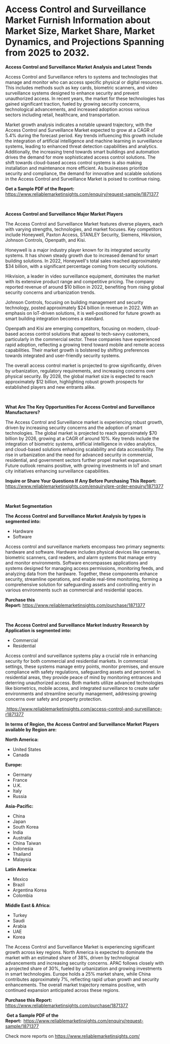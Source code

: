 <p><h1>Access Control and Surveillance Market Furnish Information about Market Size, Market Share, Market Dynamics, and Projections Spanning from 2025 to 2032.</h1></p><p><strong>Access Control and Surveillance Market Analysis and Latest Trends</strong></p>
<p><p>Access Control and Surveillance refers to systems and technologies that manage and monitor who can access specific physical or digital resources. This includes methods such as key cards, biometric scanners, and video surveillance systems designed to enhance security and prevent unauthorized access. In recent years, the market for these technologies has gained significant traction, fueled by growing security concerns, technological advancements, and increased adoption across various sectors including retail, healthcare, and transportation.</p><p>Market growth analysis indicates a notable upward trajectory, with the Access Control and Surveillance Market expected to grow at a CAGR of 5.4% during the forecast period. Key trends influencing this growth include the integration of artificial intelligence and machine learning in surveillance systems, leading to enhanced threat detection capabilities and analytics. Additionally, the increasing trend towards smart buildings and automation drives the demand for more sophisticated access control solutions. The shift towards cloud-based access control systems is also making installation and maintenance more efficient. As businesses prioritize security and compliance, the demand for innovative and scalable solutions in the Access Control and Surveillance Market is poised to continue rising.</p></p>
<p><strong>Get a Sample PDF of the Report:&nbsp;</strong> <a href="https://www.reliablemarketinsights.com/enquiry/request-sample/1871377?utm_campaign=3361&utm_medium=2&utm_source=Github&utm_content=ia&utm_term=08042025&utm_id=access-control-and-surveillance">https://www.reliablemarketinsights.com/enquiry/request-sample/1871377</a></p>
<p>&nbsp;</p>
<p><strong>Access Control and Surveillance Major Market Players</strong></p>
<p><p>The Access Control and Surveillance Market features diverse players, each with varying strengths, technologies, and market focuses. Key competitors include Honeywell, Paxton Access, STANLEY Security, Siemens, Hikvision, Johnson Controls, Openpath, and Kisi.</p><p>Honeywell is a major industry player known for its integrated security systems. It has shown steady growth due to increased demand for smart building solutions. In 2022, Honeywell's total sales reached approximately $34 billion, with a significant percentage coming from security solutions.</p><p>Hikvision, a leader in video surveillance equipment, dominates the market with its extensive product range and competitive pricing. The company reported revenue of around $10 billion in 2022, benefiting from rising global security concerns and urbanization trends.</p><p>Johnson Controls, focusing on building management and security technology, posted approximately $24 billion in revenue in 2022. With an emphasis on IoT-driven solutions, it is well-positioned for future growth as smart building integration becomes a standard.</p><p>Openpath and Kisi are emerging competitors, focusing on modern, cloud-based access control solutions that appeal to tech-savvy customers, particularly in the commercial sector. These companies have experienced rapid adoption, reflecting a growing trend toward mobile and remote access capabilities. Their market growth is bolstered by shifting preferences towards integrated and user-friendly security systems.</p><p>The overall access control market is projected to grow significantly, driven by urbanization, regulatory requirements, and increasing concerns over physical security. By 2028, the global market size is expected to reach approximately $12 billion, highlighting robust growth prospects for established players and new entrants alike.</p></p>
<p>&nbsp;</p>
<p><strong>What Are The Key Opportunities For Access Control and Surveillance Manufacturers?</strong></p>
<p><p>The Access Control and Surveillance market is experiencing robust growth, driven by increasing security concerns and the adoption of smart technologies. The global market is projected to reach approximately $70 billion by 2026, growing at a CAGR of around 10%. Key trends include the integration of biometric systems, artificial intelligence in video analytics, and cloud-based solutions enhancing scalability and data accessibility. The rise in urbanization and the need for advanced security in commercial, residential, and government sectors further propel market expansion. Future outlook remains positive, with growing investments in IoT and smart city initiatives enhancing surveillance capabilities.</p></p>
<p><strong>Inquire or Share Your Questions If Any Before Purchasing This Report:</strong> <a href="https://www.reliablemarketinsights.com/enquiry/pre-order-enquiry/1871377?utm_campaign=3361&utm_medium=2&utm_source=Github&utm_content=ia&utm_term=08042025&utm_id=access-control-and-surveillance">https://www.reliablemarketinsights.com/enquiry/pre-order-enquiry/1871377</a></p>
<p>&nbsp;</p>
<p><strong>Market Segmentation</strong></p>
<p><strong>The Access Control and Surveillance Market Analysis by types is segmented into:</strong></p>
<p><ul><li>Hardware</li><li>Software</li></ul></p>
<p><p>Access control and surveillance markets encompass two primary segments: hardware and software. Hardware includes physical devices like cameras, biometric scanners, card readers, and alarm systems that manage entry and monitor environments. Software encompasses applications and systems designed for managing access permissions, monitoring feeds, and analyzing data from the hardware. Together, these components enhance security, streamline operations, and enable real-time monitoring, forming a comprehensive solution for safeguarding assets and controlling entry in various environments such as commercial and residential spaces.</p></p>
<p><strong>Purchase this Report:&nbsp;</strong><a href="https://www.reliablemarketinsights.com/purchase/1871377?utm_campaign=3361&utm_medium=2&utm_source=Github&utm_content=ia&utm_term=08042025&utm_id=access-control-and-surveillance">https://www.reliablemarketinsights.com/purchase/1871377</a></p>
<p>&nbsp;</p>
<p><strong>The Access Control and Surveillance Market Industry Research by Application is segmented into:</strong></p>
<p><ul><li>Commercial</li><li>Residential</li></ul></p>
<p><p>Access control and surveillance systems play a crucial role in enhancing security for both commercial and residential markets. In commercial settings, these systems manage entry points, monitor premises, and ensure compliance with safety regulations, safeguarding assets and personnel. In residential areas, they provide peace of mind by monitoring entrances and deterring unauthorized access. Both markets utilize advanced technologies like biometrics, mobile access, and integrated surveillance to create safer environments and streamline security management, addressing growing concerns over safety and property protection.</p></p>
<p><a href="https://www.reliablemarketinsights.com/access-control-and-surveillance-r1871377?utm_campaign=3361&utm_medium=2&utm_source=Github&utm_content=ia&utm_term=08042025&utm_id=access-control-and-surveillance">&nbsp;https://www.reliablemarketinsights.com/access-control-and-surveillance-r1871377</a></p>
<p><strong>In terms of Region, the Access Control and Surveillance Market Players available by Region are:</strong></p>
<p>
    <p> <strong> North America: </strong>
        <ul>
            <li>United States</li>
            <li>Canada</li>
        </ul>
        </p> 
    <p> <strong> Europe: </strong>
        <ul>
            <li>Germany</li>
            <li>France</li>
            <li>U.K.</li>
            <li>Italy</li>
            <li>Russia</li>
        </ul>
        </p> 
    <p> <strong> Asia-Pacific: </strong>
        <ul>
            <li>China</li>
            <li>Japan</li>
            <li>South Korea</li>
            <li>India</li>
            <li>Australia</li>
            <li>China Taiwan</li>
            <li>Indonesia</li>
            <li>Thailand</li>
            <li>Malaysia</li>
        </ul>
        </p> 
    <p> <strong> Latin America: </strong>
        <ul>
            <li>Mexico</li>
            <li>Brazil</li>
            <li>Argentina Korea</li>
            <li>Colombia</li>
        </ul>
        </p> 
    <p> <strong> Middle East & Africa: </strong>
        <ul>
            <li>Turkey</li>
            <li>Saudi</li>
            <li>Arabia</li>
            <li>UAE</li>
            <li>Korea</li>
        </ul>
    </p>
    </p>
<p><p>The Access Control and Surveillance Market is experiencing significant growth across key regions. North America is expected to dominate the market with an estimated share of 38%, driven by technological advancements and increasing security concerns. APAC follows closely with a projected share of 30%, fueled by urbanization and growing investments in smart technologies. Europe holds a 25% market share, while China contributes approximately 7%, reflecting rapid urban growth and security enhancements. The overall market trajectory remains positive, with continued expansion anticipated across these regions.</p></p>
<p><strong>Purchase this Report: </strong><a href="https://www.reliablemarketinsights.com/purchase/1871377?utm_campaign=3361&utm_medium=2&utm_source=Github&utm_content=ia&utm_term=08042025&utm_id=access-control-and-surveillance">https://www.reliablemarketinsights.com/purchase/1871377</a></p>
<p>&nbsp;<strong>Get a Sample PDF of the Report:&nbsp;&nbsp;</strong><a href="https://www.reliablemarketinsights.com/enquiry/request-sample/1871377?utm_campaign=3361&utm_medium=2&utm_source=Github&utm_content=ia&utm_term=08042025&utm_id=access-control-and-surveillance">https://www.reliablemarketinsights.com/enquiry/request-sample/1871377</a></p>
<p><strong></strong></p>
<p>Check more reports on <a href="https://www.reliablemarketinsights.com/?utm_campaign=3361&utm_medium=2&utm_source=Github&utm_content=ia&utm_term=08042025&utm_id=access-control-and-surveillance">https://www.reliablemarketinsights.com/</a></p>